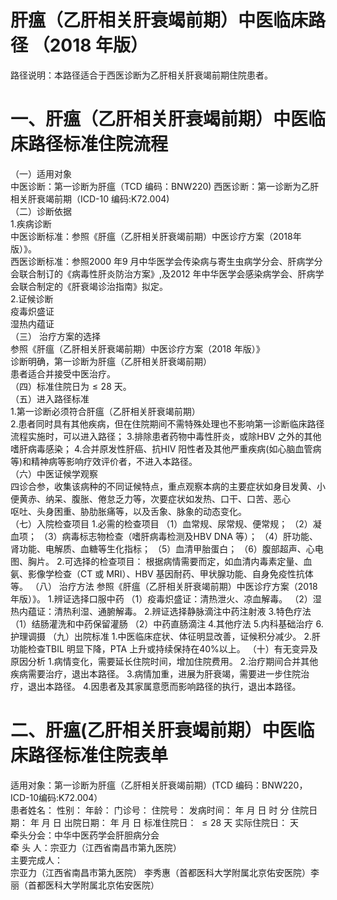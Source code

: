 # 肝瘟（乙肝相关肝衰竭前期）中医临床路径 （2018 年版）  
路径说明：本路径适合于西医诊断为乙肝相关肝衰竭前期住院患者。  
# 一、肝瘟（乙肝相关肝衰竭前期）中医临床路径标准住院流程  
（一）适用对象  
中医诊断：第一诊断为肝瘟（TCD 编码：BNW220) 西医诊断：第一诊断为乙肝相关肝衰竭前期（ICD-10 编码:K72.004)  
（二）诊断依据  
1.疾病诊断  
中医诊断标准：参照《肝瘟（乙肝相关肝衰竭前期）中医诊疗方案（2018年版）》。  
西医诊断标准：参照2000 年9 月中华医学会传染病与寄生虫病学分会、肝病学分会联合制订的《病毒性肝炎防治方案》,及2012 年中华医学会感染病学会、肝病学会联合制定的《肝衰竭诊治指南》拟定。  
2.证候诊断  
疫毒炽盛证  
湿热内蕴证  
（三） 治疗方案的选择  
参照《肝瘟（乙肝相关肝衰竭前期）中医诊疗方案（2018 年版）》  
诊断明确，第一诊断为肝瘟（乙肝相关肝衰竭前期）  
患者适合并接受中医治疗。  
（四）标准住院日为${\leqslant}28$ 天。  
（五）进入路径标准  
1.第一诊断必须符合肝瘟（乙肝相关肝衰竭前期）  
2.患者同时具有其他疾病，但在住院期间不需特殊处理也不影响第一诊断临床路径流程实施时，可以进入路径； 3.排除患者药物中毒性肝炎，或除HBV 之外的其他嗜肝病毒感染； 4.合并原发性肝癌、抗HIV 阳性者及其他严重疾病(如心脑血管病等)和精神病等影响疗效评价者，不进入本路径。  
（六）中医证候学观察  
四诊合参，收集该病种的不同证候特点，重点观察本病的主要症状如身目发黄、小便黄赤、纳呆、腹胀、倦怠乏力等，次要症状如发热、口干、口苦、恶心  
呕吐、头身困重、胁肋胀痛等，以及舌象、脉象的动态变化。  
（七）入院检查项目 1.必需的检查项目 （1）血常规、尿常规、便常规； （2）凝血项； （3）病毒标志物检查（嗜肝病毒检测及HBV DNA 等）； （4）肝功能、肾功能、电解质、血糖等生化指标； （5）血清甲胎蛋白； （6）腹部超声、心电图、胸片。 2.可选择的检查项目： 根据病情需要而定，如血清内毒素定量、血氨、影像学检查（CT 或 MRI）、HBV 基因耐药、甲状腺功能、自身免疫性抗体等。 （八） 治疗方法 参照《肝瘟（乙肝相关肝衰竭前期）中医诊疗方案（2018 年版）》。 1.辨证选择口服中药  （1）疫毒炽盛证：清热泄火、凉血解毒。 （2）湿热内蕴证：清热利湿、通腑解毒。 2.辨证选择静脉滴注中药注射液  3.特色疗法 （1）结肠灌洗和中药保留灌肠 （2）中药直肠滴注 4.其他疗法 5.内科基础治疗  6.护理调摄  （九）出院标准 1.中医临床症状、体征明显改善，证候积分减少。  2.肝功能检查TBIL 明显下降，PTA 上升或持续保持在$40\%$以上。 （十）有无变异及原因分析 1.病情变化，需要延长住院时间，增加住院费用。 2.治疗期间合并其他疾病需要治疗，退出本路径。 3.病情加重，进展为肝衰竭，需要进一步住院治疗，退出本路径。 4.因患者及其家属意愿而影响路径的执行，退出本路径。  
# 二、肝瘟(乙肝相关肝衰竭前期）中医临床路径标准住院表单  
适用对象：第一诊断为肝瘟（乙肝相关肝衰竭前期）(TCD 编码：BNW220，ICD-10编码:K72.004）  
患者姓名：          性别：    年龄：    门诊号：         住院号：            发病时间：   年  月  日  时  分  住院日期：   年  月  日 出院日期：   年  月   日 标准住院日： ${\leq}28$  天                实际住院日：      天  
牵头分会：中华中医药学会肝胆病分会  
牵 头 人：宗亚力（江西省南昌市第九医院）  
主要完成人：  
宗亚力（江西省南昌市第九医院） 李秀惠（首都医科大学附属北京佑安医院）李  丽（首都医科大学附属北京佑安医院）  
